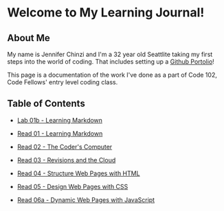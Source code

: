 # Welcome to My Learning Journal!

## About Me

My name is Jennifer Chinzi and I'm a 32 year old Seattlite taking my first steps into the world of coding.  That includes setting up a [Github Portolio](https://github.com/jchinzi)!  

This page is a documentation of the work I've done as a part of Code 102, Code Fellows' entry level coding class.

## Table of Contents

* [Lab 01b - Learning Markdown](https://jchinzi.github.io/learning-journal/growth-mindset)

* [Read 01 - Learning Markdown](https://jchinzi.github.io/learning-journal/learning-markdown)

* [Read 02 - The Coder's Computer](https://jchinzi.github.io/learning-journal/the-coders-computer)

* [Read 03 - Revisions and the Cloud](https://jchinzi.github.io/learning-journal/revisions-and-the-cloud)

* [Read 04 - Structure Web Pages with HTML](https://jchinzi.github.io/learning-journal/structure-web-pages-with-html)

* [Read 05 - Design Web Pages with CSS](https://jchinzi.github.io/learning-journal/design-with-css)

* [Read 06a - Dynamic Web Pages with JavaScript](https://jchinzi.github.io/learning-journal/dynamic-js)